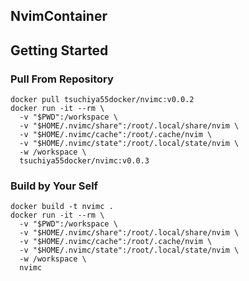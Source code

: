 ## NvimContainer

## Getting Started

### Pull From Repository

```
docker pull tsuchiya55docker/nvimc:v0.0.2
docker run -it --rm \
  -v "$PWD":/workspace \
  -v "$HOME/.nvimc/share":/root/.local/share/nvim \
  -v "$HOME/.nvimc/cache":/root/.cache/nvim \
  -v "$HOME/.nvimc/state":/root/.local/state/nvim \
  -w /workspace \
  tsuchiya55docker/nvimc:v0.0.3
```

### Build by Your Self

```shell
docker build -t nvimc .
docker run -it --rm \
  -v "$PWD":/workspace \
  -v "$HOME/.nvimc/share":/root/.local/share/nvim \
  -v "$HOME/.nvimc/cache":/root/.cache/nvim \
  -v "$HOME/.nvimc/state":/root/.local/state/nvim \
  -w /workspace \
  nvimc
```

